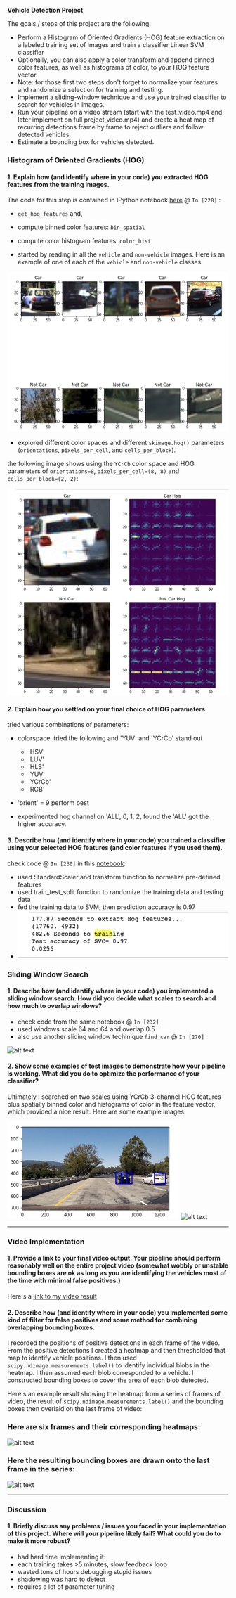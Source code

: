 
**Vehicle Detection Project**

The goals / steps of this project are the following:

* Perform a Histogram of Oriented Gradients (HOG) feature extraction on a labeled training set of images and train a classifier Linear SVM classifier
* Optionally, you can also apply a color transform and append binned color features, as well as histograms of color, to your HOG feature vector. 
* Note: for those first two steps don't forget to normalize your features and randomize a selection for training and testing.
* Implement a sliding-window technique and use your trained classifier to search for vehicles in images.
* Run your pipeline on a video stream (start with the test_video.mp4 and later implement on full project_video.mp4) and create a heat map of recurring detections frame by frame to reject outliers and follow detected vehicles.
* Estimate a bounding box for vehicles detected.

[//]: # (Image References)
[image1]: ./writeup-images/non-vehicle-and-vehicle.png
[image2]: ./writeup-images/hog-examples.png
[image3]: ./writeup-images/accuracy.png
[image4]: ./writeup-images/find-car.png
[image5]: ./writeup-images/find-car-2.png

[image6]: ./examples/sliding_window.jpg
[image7]: ./examples/bboxes_and_heat.png
[image8]: ./examples/labels_map.png
[image9]: ./examples/output_bboxes.png



[video1]: ./project_video.mp4




### Histogram of Oriented Gradients (HOG)

#### 1. Explain how (and identify where in your code) you extracted HOG features from the training images.

The code for this step is contained in IPython notebook [here](https://github.com/BingbingLai/carnd-project-5/blob/master/object_detection_project.ipynb) @ `In [228]` :

- `get_hog_features` and,
-  compute binned color features: `bin_spatial`
-  compute color histogram features: `color_hist`

- started by reading in all the `vehicle` and `non-vehicle` images.  Here is an example of one of each of the `vehicle` and `non-vehicle` classes:

![alt text][image1]


- explored different color spaces and different `skimage.hog()` parameters (`orientations`, `pixels_per_cell`, and `cells_per_block`). 

the following image shows using the `YCrCb` color space and HOG parameters of `orientations=8`, `pixels_per_cell=(8, 8)` and `cells_per_block=(2, 2)`:


![alt text][image2]

#### 2. Explain how you settled on your final choice of HOG parameters.
tried various combinations of parameters:

- colorspace: tried the following and 'YUV' and 'YCrCb' stand out
	- 'HSV'
	- 'LUV'
	- 'HLS'
	- 'YUV'
	- 'YCrCb'
	- 'RGB'
	
- 'orient' = 9 perform best  

- experimented hog channel on 'ALL', 0, 1, 2, found the 'ALL' got the higher accuracy. 



#### 3. Describe how (and identify where in your code) you trained a classifier using your selected HOG features (and color features if you used them).

check code @ `In [230]` in this [notebook](https://github.com/BingbingLai/carnd-project-5/blob/master/object_detection_project.ipynb):

- used StandardScaler and transform function to normalize pre-defined features
- used train_test_split function to randomize the training data and testing data
- fed the training data to SVM, then prediction accuracy is 0.97
- ![alt text][image3]




### Sliding Window Search

#### 1. Describe how (and identify where in your code) you implemented a sliding window search.  How did you decide what scales to search and how much to overlap windows?

- check code from the same notebook @ `In [232]`
- used windows scale 64 and 64 and overlap 0.5
- also use another sliding window techinique `find_car` @ `In [270]`

![alt text][image5]


#### 2. Show some examples of test images to demonstrate how your pipeline is working.  What did you do to optimize the performance of your classifier?

Ultimately I searched on two scales using YCrCb 3-channel HOG features plus spatially binned color and histograms of color in the feature vector, which provided a nice result.  Here are some example images:

![alt text][image4]
![alt text][image5]

---

### Video Implementation

#### 1. Provide a link to your final video output.  Your pipeline should perform reasonably well on the entire project video (somewhat wobbly or unstable bounding boxes are ok as long as you are identifying the vehicles most of the time with minimal false positives.)
Here's a [link to my video result](./project_video.mp4)


#### 2. Describe how (and identify where in your code) you implemented some kind of filter for false positives and some method for combining overlapping bounding boxes.

I recorded the positions of positive detections in each frame of the video.  From the positive detections I created a heatmap and then thresholded that map to identify vehicle positions.  I then used `scipy.ndimage.measurements.label()` to identify individual blobs in the heatmap.  I then assumed each blob corresponded to a vehicle.  I constructed bounding boxes to cover the area of each blob detected.  

Here's an example result showing the heatmap from a series of frames of video, the result of `scipy.ndimage.measurements.label()` and the bounding boxes then overlaid on the last frame of video:

### Here are six frames and their corresponding heatmaps:



![alt text][image7]

### Here the resulting bounding boxes are drawn onto the last frame in the series:
![alt text][image7]



---

### Discussion

#### 1. Briefly discuss any problems / issues you faced in your implementation of this project.  Where will your pipeline likely fail?  What could you do to make it more robust?

- had hard time implementing it:
- each training takes >5 minutes, slow feedback loop
- wasted tons of hours debugging stupid issues
- shadowing was hard to detect
- requires a lot of parameter tuning

